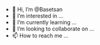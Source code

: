 - 👋 Hi, I’m @Basetsan
- 👀 I’m interested in ...
- 🌱 I’m currently learning ...
- 💞️ I’m looking to collaborate on ...
- 📫 How to reach me ...

<!---
Basetsan/Basetsan is a ✨ special ✨ repository because its `README.md` (this file) appears on your GitHub profile.
You can click the Preview link to take a look at your changes.
--->
